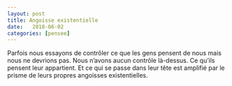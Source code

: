```yaml
---
layout: post
title: Angoisse existentielle
date:   2018-06-02
categories: [pensee]
---
```

Parfois nous essayons de contrôler ce que les gens pensent de nous mais nous ne devrions pas. Nous n’avons aucun contrôle là-dessus. Ce qu’ils pensent leur appartient. Et ce qui se passe dans leur tête est amplifié par le prisme de leurs propres angoisses existentielles. 